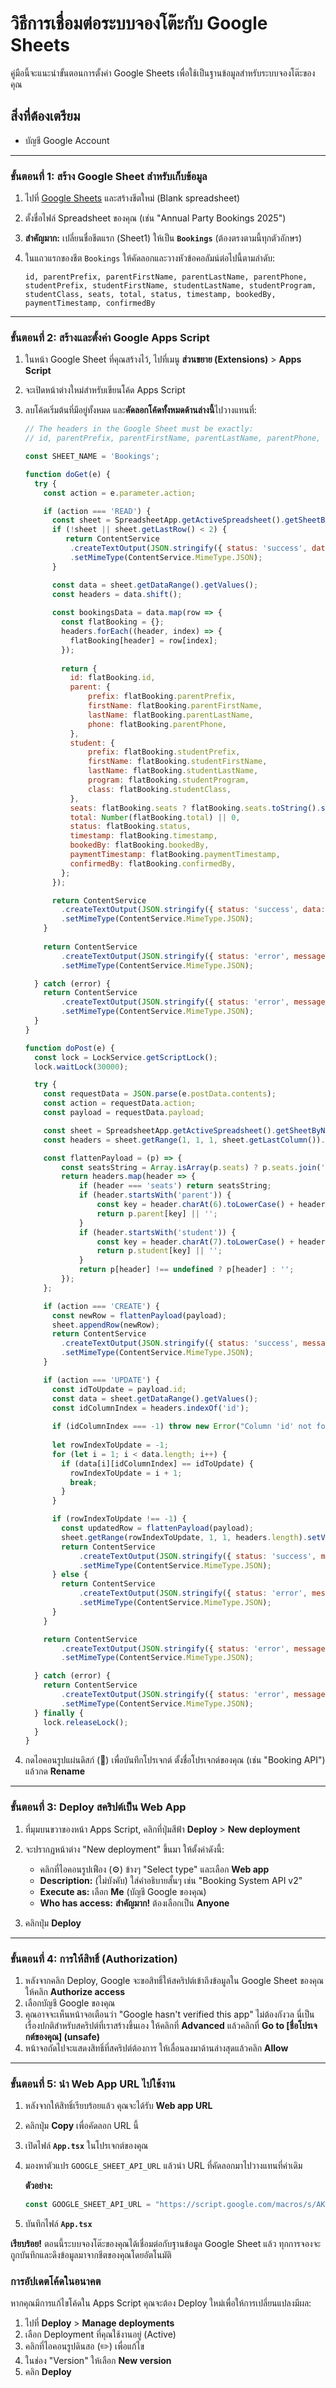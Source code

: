 
# วิธีการเชื่อมต่อระบบจองโต๊ะกับ Google Sheets

คู่มือนี้จะแนะนำขั้นตอนการตั้งค่า Google Sheets เพื่อใช้เป็นฐานข้อมูลสำหรับระบบจองโต๊ะของคุณ

## สิ่งที่ต้องเตรียม
- บัญชี Google Account

---

### ขั้นตอนที่ 1: สร้าง Google Sheet สำหรับเก็บข้อมูล

1.  ไปที่ [Google Sheets](https://sheets.google.com) และสร้างชีตใหม่ (Blank spreadsheet)
2.  ตั้งชื่อไฟล์ Spreadsheet ของคุณ (เช่น "Annual Party Bookings 2025")
3.  **สำคัญมาก:** เปลี่ยนชื่อชีตแรก (Sheet1) ให้เป็น **`Bookings`** (ต้องตรงตามนี้ทุกตัวอักษร)
4.  ในแถวแรกของชีต `Bookings` ให้คัดลอกและวางหัวข้อคอลัมน์ต่อไปนี้ตามลำดับ:

    `id, parentPrefix, parentFirstName, parentLastName, parentPhone, studentPrefix, studentFirstName, studentLastName, studentProgram, studentClass, seats, total, status, timestamp, bookedBy, paymentTimestamp, confirmedBy`

---

### ขั้นตอนที่ 2: สร้างและตั้งค่า Google Apps Script

1.  ในหน้า Google Sheet ที่คุณสร้างไว้, ไปที่เมนู **ส่วนขยาย (Extensions)** > **Apps Script**
2.  จะเปิดหน้าต่างใหม่สำหรับเขียนโค้ด Apps Script
3.  ลบโค้ดเริ่มต้นที่มีอยู่ทั้งหมด และ**คัดลอกโค้ดทั้งหมดด้านล่างนี้**ไปวางแทนที่:

    ```javascript
    // The headers in the Google Sheet must be exactly:
    // id, parentPrefix, parentFirstName, parentLastName, parentPhone, studentPrefix, studentFirstName, studentLastName, studentProgram, studentClass, seats, total, status, timestamp, bookedBy, paymentTimestamp, confirmedBy

    const SHEET_NAME = 'Bookings';

    function doGet(e) {
      try {
        const action = e.parameter.action;

        if (action === 'READ') {
          const sheet = SpreadsheetApp.getActiveSpreadsheet().getSheetByName(SHEET_NAME);
          if (!sheet || sheet.getLastRow() < 2) {
             return ContentService
              .createTextOutput(JSON.stringify({ status: 'success', data: [] }))
              .setMimeType(ContentService.MimeType.JSON);
          }

          const data = sheet.getDataRange().getValues();
          const headers = data.shift();
          
          const bookingsData = data.map(row => {
            const flatBooking = {};
            headers.forEach((header, index) => {
              flatBooking[header] = row[index];
            });
            
            return {
              id: flatBooking.id,
              parent: {
                  prefix: flatBooking.parentPrefix,
                  firstName: flatBooking.parentFirstName,
                  lastName: flatBooking.parentLastName,
                  phone: flatBooking.parentPhone,
              },
              student: {
                  prefix: flatBooking.studentPrefix,
                  firstName: flatBooking.studentFirstName,
                  lastName: flatBooking.studentLastName,
                  program: flatBooking.studentProgram,
                  class: flatBooking.studentClass,
              },
              seats: flatBooking.seats ? flatBooking.seats.toString().split('; ') : [],
              total: Number(flatBooking.total) || 0,
              status: flatBooking.status,
              timestamp: flatBooking.timestamp,
              bookedBy: flatBooking.bookedBy,
              paymentTimestamp: flatBooking.paymentTimestamp,
              confirmedBy: flatBooking.confirmedBy,
            };
          });

          return ContentService
            .createTextOutput(JSON.stringify({ status: 'success', data: bookingsData }))
            .setMimeType(ContentService.MimeType.JSON);
        }
        
        return ContentService
            .createTextOutput(JSON.stringify({ status: 'error', message: 'Invalid action specified.' }))
            .setMimeType(ContentService.MimeType.JSON);

      } catch (error) {
        return ContentService
            .createTextOutput(JSON.stringify({ status: 'error', message: error.message, stack: error.stack }))
            .setMimeType(ContentService.MimeType.JSON);
      }
    }

    function doPost(e) {
      const lock = LockService.getScriptLock();
      lock.waitLock(30000);

      try {
        const requestData = JSON.parse(e.postData.contents);
        const action = requestData.action;
        const payload = requestData.payload;

        const sheet = SpreadsheetApp.getActiveSpreadsheet().getSheetByName(SHEET_NAME);
        const headers = sheet.getRange(1, 1, 1, sheet.getLastColumn()).getValues()[0];

        const flattenPayload = (p) => {
            const seatsString = Array.isArray(p.seats) ? p.seats.join('; ') : p.seats;
            return headers.map(header => {
                if (header === 'seats') return seatsString;
                if (header.startsWith('parent')) {
                    const key = header.charAt(6).toLowerCase() + header.slice(7);
                    return p.parent[key] || '';
                }
                if (header.startsWith('student')) {
                    const key = header.charAt(7).toLowerCase() + header.slice(8);
                    return p.student[key] || '';
                }
                return p[header] !== undefined ? p[header] : '';
            });
        };

        if (action === 'CREATE') {
          const newRow = flattenPayload(payload);
          sheet.appendRow(newRow);
          return ContentService
            .createTextOutput(JSON.stringify({ status: 'success', message: 'Booking created successfully.' }))
            .setMimeType(ContentService.MimeType.JSON);
        }

        if (action === 'UPDATE') {
          const idToUpdate = payload.id;
          const data = sheet.getDataRange().getValues();
          const idColumnIndex = headers.indexOf('id');
          
          if (idColumnIndex === -1) throw new Error("Column 'id' not found.");
          
          let rowIndexToUpdate = -1;
          for (let i = 1; i < data.length; i++) {
            if (data[i][idColumnIndex] == idToUpdate) {
              rowIndexToUpdate = i + 1;
              break;
            }
          }

          if (rowIndexToUpdate !== -1) {
            const updatedRow = flattenPayload(payload);
            sheet.getRange(rowIndexToUpdate, 1, 1, headers.length).setValues([updatedRow]);
            return ContentService
                .createTextOutput(JSON.stringify({ status: 'success', message: `Booking ${idToUpdate} updated successfully.` }))
                .setMimeType(ContentService.MimeType.JSON);
          } else {
            return ContentService
                .createTextOutput(JSON.stringify({ status: 'error', message: `Booking with ID ${idToUpdate} not found.` }))
                .setMimeType(ContentService.MimeType.JSON);
          }
        }

        return ContentService
            .createTextOutput(JSON.stringify({ status: 'error', message: 'Invalid action specified.' }))
            .setMimeType(ContentService.MimeType.JSON);

      } catch (error) {
        return ContentService
            .createTextOutput(JSON.stringify({ status: 'error', message: error.message, stack: error.stack }))
            .setMimeType(ContentService.MimeType.JSON);
      } finally {
        lock.releaseLock();
      }
    }
    ```
4.  กดไอคอนรูปแผ่นดิสก์ (💾) เพื่อบันทึกโปรเจกต์ ตั้งชื่อโปรเจกต์ของคุณ (เช่น "Booking API") แล้วกด **Rename**

---

### ขั้นตอนที่ 3: Deploy สคริปต์เป็น Web App

1.  ที่มุมบนขวาของหน้า Apps Script, คลิกที่ปุ่มสีฟ้า **Deploy** > **New deployment**

2.  จะปรากฏหน้าต่าง "New deployment" ขึ้นมา ให้ตั้งค่าดังนี้:
    *   คลิกที่ไอคอนรูปเฟือง (⚙️) ข้างๆ "Select type" และเลือก **Web app**
    *   **Description:** (ไม่บังคับ) ใส่คำอธิบายสั้นๆ เช่น "Booking System API v2"
    *   **Execute as:** เลือก **Me** (บัญชี Google ของคุณ)
    *   **Who has access:** **สำคัญมาก!** ต้องเลือกเป็น **Anyone**

3.  คลิกปุ่ม **Deploy**

---

### ขั้นตอนที่ 4: การให้สิทธิ์ (Authorization)

1.  หลังจากคลิก Deploy, Google จะขอสิทธิ์ให้สคริปต์เข้าถึงข้อมูลใน Google Sheet ของคุณ ให้คลิก **Authorize access**
2.  เลือกบัญชี Google ของคุณ
3.  คุณอาจจะเห็นหน้าจอเตือนว่า "Google hasn't verified this app" ไม่ต้องกังวล นี่เป็นเรื่องปกติสำหรับสคริปต์ที่เราสร้างขึ้นเอง ให้คลิกที่ **Advanced** แล้วคลิกที่ **Go to [ชื่อโปรเจกต์ของคุณ] (unsafe)**
4.  หน้าจอถัดไปจะแสดงสิทธิ์ที่สคริปต์ต้องการ ให้เลื่อนลงมาด้านล่างสุดแล้วคลิก **Allow**

---

### ขั้นตอนที่ 5: นำ Web App URL ไปใช้งาน

1.  หลังจากให้สิทธิ์เรียบร้อยแล้ว คุณจะได้รับ **Web app URL**
2.  คลิกปุ่ม **Copy** เพื่อคัดลอก URL นี้
3.  เปิดไฟล์ **`App.tsx`** ในโปรเจกต์ของคุณ
4.  มองหาตัวแปร `GOOGLE_SHEET_API_URL` แล้วนำ URL ที่คัดลอกมาไปวางแทนที่ค่าเดิม

    **ตัวอย่าง:**
    ```javascript
    const GOOGLE_SHEET_API_URL = "https://script.google.com/macros/s/AKfycby.../exec";
    ```
5.  บันทึกไฟล์ **`App.tsx`**

**เรียบร้อย!** ตอนนี้ระบบจองโต๊ะของคุณได้เชื่อมต่อกับฐานข้อมูล Google Sheet แล้ว ทุกการจองจะถูกบันทึกและดึงข้อมูลมาจากชีตของคุณโดยอัตโนมัติ

### การอัปเดตโค้ดในอนาคต
หากคุณมีการแก้ไขโค้ดใน Apps Script คุณจะต้อง Deploy ใหม่เพื่อให้การเปลี่ยนแปลงมีผล:
1.  ไปที่ **Deploy** > **Manage deployments**
2.  เลือก Deployment ที่คุณใช้งานอยู่ (Active)
3.  คลิกที่ไอคอนรูปดินสอ (✏️) เพื่อแก้ไข
4.  ในช่อง "Version" ให้เลือก **New version**
5.  คลิก **Deploy**

